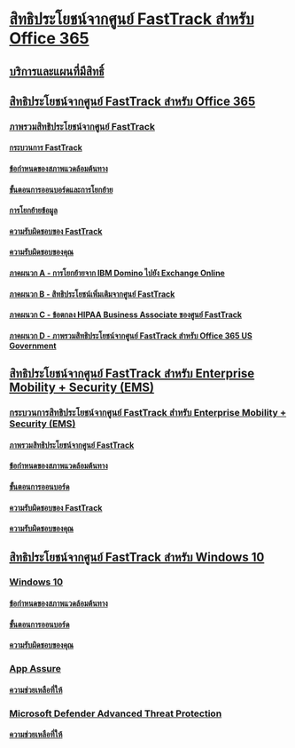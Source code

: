 # [สิทธิประโยชน์จากศูนย์ FastTrack สำหรับ Office 365](M365-fasttrack-benefit-overview.md)
## [บริการและแผนที่มีสิทธิ์](M365-eligible-services-and-plans.md)
## [สิทธิประโยชน์จากศูนย์ FastTrack สำหรับ Office 365](O365-fasttrack-benefit-for-office-365.md)
### [ภาพรวมสิทธิประโยชน์จากศูนย์ FastTrack](O365-fasttrack-benefit-overview.md)
#### [กระบวนการ FastTrack](O365-fasttrack-process.md)
#### [ข้อกำหนดของสภาพแวดล้อมต้นทาง](O365-source-environment-expectations.md)
#### [ขั้นตอนการออนบอร์ดและการโยกย้าย](O365-onboarding-and-migration.md)
#### [การโยกย้ายข้อมูล](O365-data-migration.md)
#### [ความรับผิดชอบของ FastTrack](O365-fasttrack-responsibilities.md)
#### [ความรับผิดชอบของคุณ](O365-your-responsibilities.md)
#### [ภาคผนวก A - การโยกย้ายจาก IBM Domino ไปยัง Exchange Online](O365-from-ibm-domino-to-exchange-online.md)
#### [ภาคผนวก B - สิทธิประโยชน์เพิ่มเติมจากศูนย์ FastTrack](O365-fasttrack-additional-benefits.md)
#### [ภาคผนวก C - ข้อตกลง HIPAA Business Associate ของศูนย์ FastTrack](O365-hipaa-business-associate-agreement.md)
#### [ภาคผนวก D - ภาพรวมสิทธิประโยชน์จากศูนย์ FastTrack สำหรับ Office 365 US Government](US-Gov-appendix-overview.md)
## [สิทธิประโยชน์จากศูนย์ FastTrack สำหรับ Enterprise Mobility + Security (EMS)](EMS-fasttrack-benefit-for-EMS.md)
### [กระบวนการสิทธิประโยชน์จากศูนย์ FastTrack สำหรับ Enterprise Mobility + Security (EMS)](EMS-fasttrack-process.md)
#### [ภาพรวมสิทธิประโยชน์จากศูนย์ FastTrack](EMS-fasttrack-benefit-overview.md)
#### [ข้อกำหนดของสภาพแวดล้อมต้นทาง](EMS-source-environment-expectations.md)
#### [ขั้นตอนการออนบอร์ด](EMS-onboarding-phases.md)
#### [ความรับผิดชอบของ FastTrack](EMS-fasttrack-responsibilities.md)
#### [ความรับผิดชอบของคุณ](EMS-your-responsibilities.md)
## [สิทธิประโยชน์จากศูนย์ FastTrack สำหรับ Windows 10](Win-10-fasttrack-benefit-for-windows-10.md)
### [Windows 10](Win-10-windows-10.md)
#### [ข้อกำหนดของสภาพแวดล้อมต้นทาง](Win-10-source-environment-expectations.md)
#### [ขั้นตอนการออนบอร์ด](Win-10-onboarding-phases.md)
#### [ความรับผิดชอบของคุณ](Win-10-your-responsibilities.md)
### [App Assure](Win-10-desktop-app-assure.md)
#### [ความช่วยเหลือที่ให้](Win-10-daa-assistance-offered.md)
### [Microsoft Defender Advanced Threat Protection](Win-10-microsoft-defender-atp.md)
#### [ความช่วยเหลือที่ให้](Win-10-microsoft-defender-atp-assistance-offered.md)